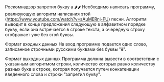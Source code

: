 Роскомнадзор запретил букву а 🌶️🌶️
Необходимо написать программу, реализующую алгоритм написания этой (https://www.youtube.com/watch?v=sAuMERnj-FU) песни. 
Алгоритм выводит в конце предложения следующую в алфавитном порядке букву, если она встречается в строке текста, а очередную строку отображает уже без этой буквы.

Формат входных данных
На вход программе подается одно слово, записанное строчными русскими буквами без буквы "ё".

Формат выходных данных
Программа должна вывести в соответствии с указанным алгоритмом строки, количество которых равно количеству разных букв в строке,
которая получается путем конкатенации введенного слова и строки "запретил букву".
